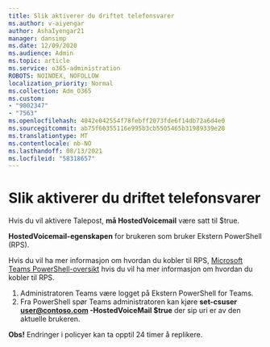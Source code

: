 ```yaml
---
title: Slik aktiverer du driftet telefonsvarer
ms.author: v-aiyengar
author: AshaIyengar21
manager: dansimp
ms.date: 12/09/2020
ms.audience: Admin
ms.topic: article
ms.service: o365-administration
ROBOTS: NOINDEX, NOFOLLOW
localization_priority: Normal
ms.collection: Adm_O365
ms.custom:
- "9002347"
- "7563"
ms.openlocfilehash: 4042e042554f78febff2073fde6f14db72a6d4e0
ms.sourcegitcommit: ab75f66355116e995b3cb5505465b31989339e28
ms.translationtype: MT
ms.contentlocale: nb-NO
ms.lasthandoff: 08/13/2021
ms.locfileid: "58318657"
---
```

# <a name="how-to-enable-hosted-voicemail"></a>Slik aktiverer du driftet telefonsvarer

Hvis du vil aktivere Talepost, **må HostedVoicemail** være satt til $true.

**HostedVoicemail-egenskapen** for brukeren som bruker Ekstern PowerShell (RPS).

Hvis du vil ha mer informasjon om hvordan du kobler til RPS, [Microsoft Teams PowerShell-oversikt](https://docs.microsoft.com/microsoftteams/teams-powershell-overview) hvis du vil ha mer informasjon om hvordan du kobler til RPS.

1. Administratoren Teams være logget på Ekstern PowerShell for Teams.
1. Fra PowerShell spør Teams administratoren kan kjøre **set-csuser user@contoso.com -HostedVoiceMail $true** der sip uri er av den aktuelle brukeren.

**Obs!** Endringer i policyer kan ta opptil 24 timer å replikere.